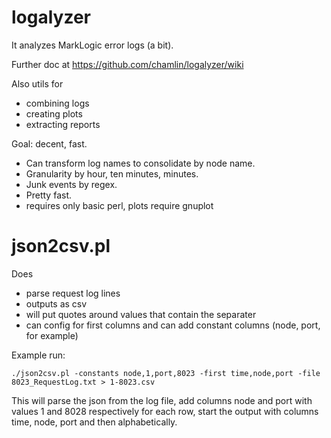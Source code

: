 # logalyzer


It analyzes MarkLogic error logs (a bit).

Further doc at https://github.com/chamlin/logalyzer/wiki

Also utils for
  - combining logs
  - creating plots
  - extracting reports

Goal:  decent, fast.

  - Can transform log names to consolidate by node name.
  - Granularity by hour, ten minutes, minutes.
  - Junk events by regex.
  - Pretty fast.
  - requires only basic perl, plots require gnuplot

# json2csv.pl

Does
  - parse request log lines
  - outputs as csv
  - will put quotes around values that contain the separater
  - can config for first columns and can add constant columns (node, port, for example) 

Example run:

    ./json2csv.pl -constants node,1,port,8023 -first time,node,port -file 8023_RequestLog.txt > 1-8023.csv 
    
This will parse the json from the log file, add columns node and port with values 1 and 8028 respectively for each row, start the output with columns time, node, port and then alphabetically.

